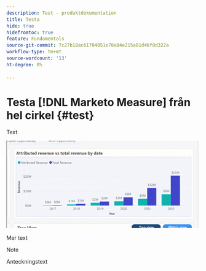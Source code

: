 ```yaml
---
description: Test - produktdokumentation
title: Testa
hide: true
hidefromtoc: true
feature: Fundamentals
source-git-commit: 7c27b18ac61704851e78a84e215a81d46f8d322a
workflow-type: tm+mt
source-wordcount: '13'
ht-degree: 0%

---
```


# Testa [!DNL Marketo Measure] från hel cirkel {#test}

Text

![](assets/image.gif)

Mer text

>[!NOTE]
>
>Anteckningstext
